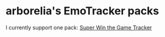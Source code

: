 # arborelia's EmoTracker packs

I currently support one pack: [Super Win the Game Tracker](https://github.com/arborelia/EmoTrackerPacks/tree/main/supergame_arborelia)